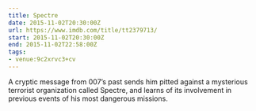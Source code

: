 ```yaml
---
title: Spectre
date: 2015-11-02T20:30:00Z
url: https://www.imdb.com/title/tt2379713/
start: 2015-11-02T20:30:00Z
end: 2015-11-02T22:58:00Z
tags:
- venue:9c2xrvc3+cv
---
```

A cryptic message from 007’s past sends him pitted against a mysterious terrorist organization called Spectre, and learns of its involvement in previous events of his most dangerous missions.
